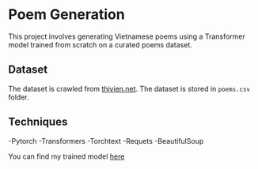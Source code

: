 # Poem Generation
This project involves generating Vietnamese poems using a Transformer model trained from scratch on a curated poems dataset.

## Dataset
The dataset is crawled from [thivien.net](https://www.thivien.net/). The dataset is stored in `poems.csv` folder.

## Techniques
-Pytorch
-Transformers
-Torchtext
-Requets
-BeautifulSoup

You can find my trained model [here](https://drive.google.com/file/d/1YjNjhWEXR58Ddc_XI6s7ajJ-1gV1s8GT/view?usp=sharing)